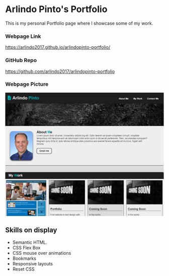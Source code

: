 # Arlindo Pinto's Portfolio

This is my personal Portfolio page where I showcase some of my work.

### Webpage Link
https://arlindo2017.github.io/arlindopinto-portfolio/

### GitHub Repo
https://github.com/arlindo2017/arlindopinto-portfolio

### Webpage Picture
![Portfolio has a profile, some work samples and how to contact me.](./assets/img/portfolio-page.jpg)

## Skills on display
- Semantic HTML.
- CSS Flex Box
- CSS mouse over animations
- Bookmarks
- Responsive layouts
- Reset CSS
